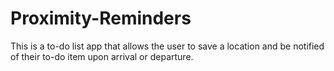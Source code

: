 # Proximity-Reminders

This is a to-do list app that allows the user to save a location and be notified of their to-do item upon arrival or departure.
